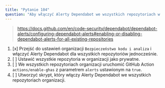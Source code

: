 ```yaml
---
title: "Pytanie 104"
question: "Aby włączyć Alerty Dependabot we wszystkich repozytoriach w organizacji, powinieneś:"
---
```


> https://docs.github.com/en/code-security/dependabot/dependabot-alerts/configuring-dependabot-alerts#enabling-or-disabling-dependabot-alerts-for-all-existing-repositories
1. [x] Przejść do ustawień organizacji `Bezpieczeństwo kodu i analiza` i włączyć Alerty Dependabot dla wszystkich repozytoriów jednocześnie.
1. [ ] Ustawić wszystkie repozytoria w organizacji jako prywatne.
1. [ ] We wszystkich repozytoriach organizacji uruchomić GitHub Action `actions/enable-ghas` z parametrem `alerts` ustawionym na `true`.
1. [ ] Utworzyć skrypt, który włączy Alerty Dependabot we wszystkich repozytoriach organizacji.
